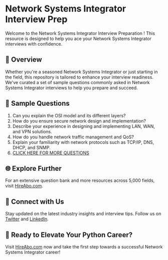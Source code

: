# Network Systems Integrator Interview Prep

Welcome to the Network Systems Integrator Interview Preparation ! This resource is designed to help you ace your Network Systems Integrator interviews with confidence.

## 🚀 Overview

Whether you're a seasoned Network Systems Integrator or just starting in the field, this repository is tailored to enhance your interview readiness. We've curated a set of sample questions commonly asked in Network Systems Integrator interviews to help you prepare and succeed.

## 📝 Sample Questions

1. Can you explain the OSI model and its different layers?
2. How do you ensure secure network design and implementation?
3. Describe your experience in designing and implementing LAN, WAN, and VPN solutions.
4. How do you handle network traffic management and QoS?
5. Explain your familiarity with network protocols such as TCP/IP, DNS, DHCP, and SNMP.
6. [CLICK HERE FOR MORE QUESTIONS](https://hireabo.com/job/0_1_39/Network%20Systems%20Integrator)

## 🌐 Explore Further

For an extensive question bank and more resources across 5,000 fields, visit [HireAbo.com](https://www.hireabo.com).

## 📱 Connect with Us

Stay updated on the latest industry insights and interview tips. Follow us on [Twitter](https://twitter.com/hireabo) and [LinkedIn](https://www.linkedin.com/in/hire-abo-3609972a8/).

## 🚀 Ready to Elevate Your Python Career?

Visit [HireAbo.com](https://www.hireabo.com) now and take the first step towards a successful Network Systems Integrator career!